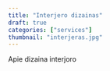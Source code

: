 ```yaml
---
title: "Interjero dizainas"
draft: true
categories: ["services"]
thumbnail: "interjeras.jpg"
---
```


Apie dizaina interjoro